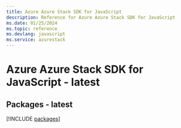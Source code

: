 ```yaml
---
title: Azure Azure Stack SDK for JavaScript
description: Reference for Azure Azure Stack SDK for JavaScript
ms.date: 01/25/2024
ms.topic: reference
ms.devlang: javascript
ms.service: azurestack
---
```

# Azure Azure Stack SDK for JavaScript - latest
## Packages - latest
[!INCLUDE [packages](azure-stack-index.md)]